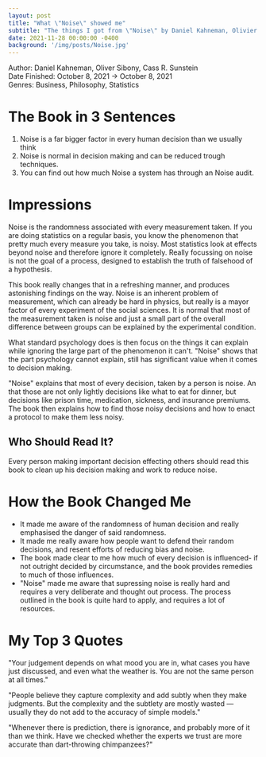```yaml
---
layout: post
title: "What \"Noise\" showed me"
subtitle: "The things I got from \"Noise\" by Daniel Kahneman, Olivier Sibony and Cass R. Sunstein"
date: 2021-11-28 00:00:00 -0400
background: '/img/posts/Noise.jpg'
---
```


Author: Daniel Kahneman, Oliver Sibony, Cass R. Sunstein \
Date Finished: October 8, 2021 → October 8, 2021 \
Genres: Business, Philosophy, Statistics 

# The Book in 3 Sentences

1. Noise is a far bigger factor in every human decision than we usually think
2. Noise is normal in decision making and can be reduced trough techniques. 
3. You can find out how much Noise a system has through an Noise audit. 

# Impressions

Noise is the randomness associated with every measurement taken. If you are doing statistics on a regular basis, you know the phenomenon that pretty much every measure you take, is noisy. Most statistics look at effects beyond noise and therefore ignore it completely. Really focussing on noise is not the goal of a process, designed to establish the truth of falsehood of a hypothesis. 

This book really changes that in a refreshing manner, and produces astonishing findings on the way. Noise is an inherent problem of measurement, which can already be hard in physics, but really is a mayor factor of every experiment of the social sciences. It is normal that most of the measurement taken is  noise and just a small part of the overall difference between groups can be explained by the experimental condition. 

What standard psychology does is then focus on the things it can explain while ignoring the large part of the phenomenon it can't. "Noise" shows that the part psychology cannot explain, still has significant value when it comes to decision making. 

"Noise" explains that most of every decision, taken by a person is noise. An that those are not only lightly decisions like what to eat for dinner, but decisions like prison time, medication, sickness, and insurance premiums. The book then explains how to find those noisy decisions and how to enact a protocol to make them less noisy.

## Who Should Read It?

Every person making important decision effecting others should read this book to clean up his decision making and work to reduce noise.

# How the Book Changed Me

- It made me aware of the randomness of human decision and really emphasised the danger of said randomness.
- It made me really aware how people want to defend their random decisions, and resent efforts of reducing bias and noise.
- The book made clear to me how much of every decision is influenced- if not outright decided by circumstance, and the book provides remedies to much of those influences.
- "Noise" made me aware that supressing noise is really hard and requires a very deliberate and thought out process. The process outlined in the book is quite hard to apply, and requires a lot of resources.

# My Top 3 Quotes

"Your judgement depends on what mood you are in, what cases you have just discussed, and even what the weather is. You are not the same person at all times."

"People believe they capture complexity and add subtly when they make judgments. But the complexity and the subtlety are mostly wasted — usually they do not add to the accuracy of simple models."

"Whenever there is prediction, there is ignorance, and probably more of it than we think. Have we checked whether the experts we trust are more accurate than dart-throwing chimpanzees?"